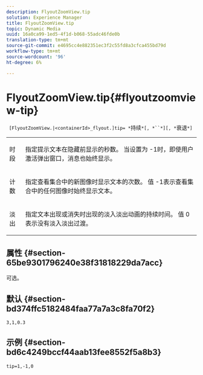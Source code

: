 ```yaml
---
description: FlyoutZoomView.tip
solution: Experience Manager
title: FlyoutZoomView.tip
topic: Dynamic Media
uuid: 16a0ca99-1ed5-4f1d-b068-55adc46fde0b
translation-type: tm+mt
source-git-commit: e4695cc4e882351ec3f2c55fd8a3cfca455bd79d
workflow-type: tm+mt
source-wordcount: '96'
ht-degree: 6%

---
```



# FlyoutZoomView.tip{#flyoutzoomview-tip}

` [FlyoutZoomView.|<containerId>_flyout.]tip= *`持续`*[, *``*][, *`衰退`*]`

<table id="table_E314540D347D47699C04EB80D20C0721"> 
 <tbody> 
  <tr> 
   <td colname="col1"> <p> <span class="codeph"><span class="varname"> 时段</span></span> </p> </td> 
   <td colname="col2"> <p> 指定提示文本在隐藏前显示的秒数。 当设置为<span class="codeph"> -1</span>时，即使用户激活弹出窗口，消息也始终显示。 </p> </td> 
  </tr> 
  <tr> 
   <td colname="col1"> <p> <span class="codeph"><span class="varname"> 计数</span></span> </p> </td> 
   <td colname="col2"> <p> 指定查看集合中的新图像时显示文本的次数。 值<span class="codeph"> -1</span>表示查看集合中的任何图像时始终显示文本。 </p> </td> 
  </tr> 
  <tr> 
   <td colname="col1"> <p> <span class="codeph"><span class="varname"> 淡出</span></span> </p> </td> 
   <td colname="col2"> 指定文本出现或消失时出现的淡入淡出动画的持续时间。 值<span class="codeph"> 0</span>表示没有淡入淡出过渡。 </td> 
  </tr> 
 </tbody> 
</table>

## 属性 {#section-65be9301796240e38f31818229da7acc}

可选。

## 默认 {#section-bd374ffc5182484faa77a7a3c8fa70f2}

`3,1,0.3`

## 示例 {#section-bd6c4249bccf44aab13fee8552f5a8b3}

`tip=1,-1,0`
